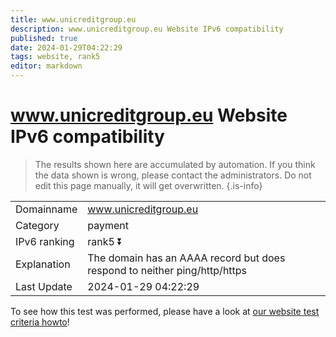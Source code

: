 ```yaml
---
title: www.unicreditgroup.eu
description: www.unicreditgroup.eu Website IPv6 compatibility
published: true
date: 2024-01-29T04:22:29
tags: website, rank5
editor: markdown
---
```


# www.unicreditgroup.eu Website IPv6 compatibility

> The results shown here are accumulated by automation. If you think the data shown is wrong, please contact the administrators. 
> Do not edit this page manually, it will get overwritten.
{.is-info}


|   |   |
| - | - |
| Domainname | www.unicreditgroup.eu
| Category | payment |
| IPv6 ranking | rank5 :arrow_double_down: |
| Explanation | The domain has an AAAA record but does respond to neither ping/http/https |
| Last Update | 2024-01-29 04:22:29 |

To see how this test was performed, please have a look at [our website test criteria howto](/howto/testcriteria/website)!


